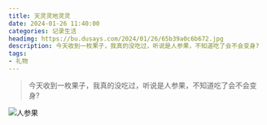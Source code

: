 ```yaml
---
title: 天灵灵地灵灵
date: 2024-01-26 11:40:00
categories: 记录生活
headimg: https://bu.dusays.com/2024/01/26/65b39a0c6b672.jpg
description: 今天收到一枚果子，我真的没吃过，听说是人参果，不知道吃了会不会变身?
tags:
- 礼物
---
```

>今天收到一枚果子，我真的没吃过，听说是人参果，不知道吃了会不会变身?

![人参果](https://bu.dusays.com/2024/01/26/65b39a0c6b672.jpg)